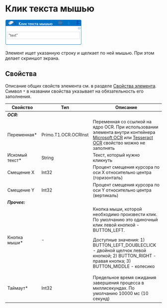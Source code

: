 # Клик текста мышью

![](<../../../../.gitbook/assets/click_ocrtext.png>)

Элемент ищет указанную строку и щелкает по ней мышью. При этом делает скриншот экрана.

## Свойства
Описание общих свойств элемента см. в разделе [Свойства элемента](https://docs.primo-rpa.ru/primo-rpa/primo-studio/process/elements#svoistva-elementa).\
Символ `*` в названии свойства указывает на обязательность его заполнения.

| Свойство             | Тип                   | Описание                                      |
| -------------------- | --------------------- | --------------------------------------------- |
| ***OCR:*** | |  |
| Переменная\* | Primo.T1.OCR.OCRInst | Переменная со ссылкой на ядро OCR. При использовании элемента внутри контейнера [Microsoft OCR](https://docs.primo-rpa.ru/primo-rpa/g_elements/el_extra/t1/els_ocr/el_ocr_microsoft) или [Tesseract OCR](https://docs.primo-rpa.ru/primo-rpa/g_elements/el_extra/t1/els_ocr/el_ocr_tesseract) свойство можно не заполнять |
| Искомый текст\* | String | Текст, который нужно кликнуть |
| Смещение X | Int32 | Процент смещения курсора по оси X относительно центра (горизонталь) |
| Смещение Y | Int32 | Процент смещения курсора по оси Y относительно центра (вертикаль) |
| ***Прочее:***  |  |  |
| Кнопка мыши\* | - | Кнопка мыши, которой необходимо произвести клик. По умолчанию это одиночный клик левой кнопкой - BUTTON_LEFT. <p>Доступные значения: 1) BUTTON_LEFT_DOUBLECLICK - двойной щелчок левой кнопкой; 2) BUTTON_RIGHT - правая кнопка; 3) BUTTON_MIDDLE - колесико </p> |
| Таймаут\*  | Int32 | Предельное время ожидания завершения процесса в миллисекундах. По умолчанию 10000 мс (10 секунд) |
